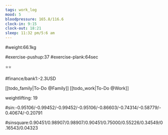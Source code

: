 ```yaml
---
tags: work_log
mood: 5
bloodpressure: 165.8/116.6
clock-in: 9:15
clock-out: 18:21
sleep: 11:32 pm/5:6 am
---
```


#weight:66.1kg

#exercise-pushup:37
#exercise-plank:64sec


⭐⭐

#finance/bank1:-2.3USD

[[todo_family|To-Do @Family]]
[[todo_work|To-Do @Work]]


weightlifting: 19

#sin:-0.95106/-0.99452/-0.99452/-0.95106/-0.86603/-0.74314/-0.58779/-0.40674/-0.20791

#sinsquare:0.90451/0.98907/0.98907/0.90451/0.75000/0.55226/0.34549/0.16543/0.04323

